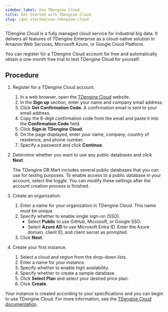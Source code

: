 ```yaml
---
sidebar_label: Use TDengine Cloud
title: Get Started with TDengine Cloud
slug: /get-started/use-tdengine-cloud
---
```


TDengine Cloud is a fully managed cloud service for industrial big data. It delivers all features of TDengine Enterprise as a cloud-native solution in Amazon Web Services, Microsoft Azure, or Google Cloud Platform.

You can register for a TDengine Cloud account for free and automatically obtain a one-month free trial to test TDengine Cloud for yourself.

## Procedure

1. Register for a TDengine Cloud account.

   1. In a web browser, open the [TDengine Cloud](https://cloud.tdengine.com) website.
   2. In the **Sign up** section, enter your name and company email address.
   3. Click **Get Confirmation Code**. A confirmation email is sent to your email address.
   4. Copy the 6-digit confirmation code from the email and paste it into the **Confirmation Code** field.
   5. Click **Sign in TDengine Cloud**.
   6. On the page displayed, enter your name, company, country of residence, and phone number.
   7. Specify a password and click **Continue**.

2. Determine whether you want to use any public databases and click **Next**.

   The TDengine DB Mart includes several public databases that you can use for testing purposes. To enable access to a public database in your account, select the toggle. You can modify these settings after the account creation process is finished.

3. Create an organization.
   1. Enter a name for your organization in TDengine Cloud. This name must be unique.
   2. Specify whether to enable single sign-on (SSO).
      - Select **Public** to use GitHub, Microsoft, or Google SSO.
      - Select **Azure AD** to use Microsoft Entra ID. Enter the Azure domain, client ID, and client secret as prompted.
   3. Click **Next**.

4. Create your first instance.
   1. Select a cloud and region from the drop-down lists.
   2. Enter a name for your instance.
   3. Specify whether to enable high availability.
   4. Specify whether to create a sample database.
   5. Click **Select Plan** and select your desired price plan.
   6. Click **Create**.

Your instance is created according to your specifications and you can begin to use TDengine Cloud. For more information, see the [TDengine Cloud documentation](/cloud).
